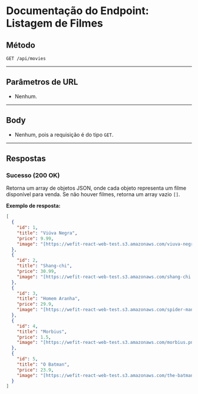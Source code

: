 # Documentação do Endpoint: Listagem de Filmes

## Método

`GET /api/movies`

---

## Parâmetros de URL

- Nenhum.

---

## Body

- Nenhum, pois a requisição é do tipo `GET`.

---

## Respostas

### Sucesso (200 OK)

Retorna um array de objetos JSON, onde cada objeto representa um filme disponível para venda. Se não houver filmes, retorna um array vazio `[]`.

**Exemplo de resposta:**

```json
[
  {
    "id": 1,
    "title": "Viúva Negra",
    "price": 9.99,
    "image": "[https://wefit-react-web-test.s3.amazonaws.com/viuva-negra.png](https://wefit-react-web-test.s3.amazonaws.com/viuva-negra.png)"
  },
  {
    "id": 2,
    "title": "Shang-chi",
    "price": 30.99,
    "image": "[https://wefit-react-web-test.s3.amazonaws.com/shang-chi.png](https://wefit-react-web-test.s3.amazonaws.com/shang-chi.png)"
  },
  {
    "id": 3,
    "title": "Homem Aranha",
    "price": 29.9,
    "image": "[https://wefit-react-web-test.s3.amazonaws.com/spider-man.png](https://wefit-react-web-test.s3.amazonaws.com/spider-man.png)"
  },
  {
    "id": 4,
    "title": "Morbius",
    "price": 1.5,
    "image": "[https://wefit-react-web-test.s3.amazonaws.com/morbius.png](https://wefit-react-web-test.s3.amazonaws.com/morbius.png)"
  },
  {
    "id": 5,
    "title": "O Batman",
    "price": 23.9,
    "image": "[https://wefit-react-web-test.s3.amazonaws.com/the-batman.png](https://wefit-react-web-test.s3.amazonaws.com/the-batman.png)"
  }
]
```
